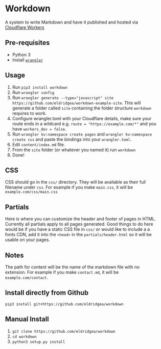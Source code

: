 # Workdown

A system to write Markdown and have it published and hosted via [Cloudflare Workers](https://workers.cloudflare.com/)

## Pre-requisites
* Python 3
* Install [`wrangler`](https://github.com/cloudflare/wrangler)

## Usage
1. Run `pip3 install workdown`
2. Run `wrangler config`
3. Run `wrangler generate --type="javascript" site https://github.com/eldridgea/workdown-example-site`. This will generate a folder called `site` containing the folder structure `workdown` requires to work.
4. Configure wrangler.toml with your Cloudflare details, make sure your route ends in a wildcard e.g. `route = "https://example.com/*"` and you have `workers_dev = false`.
5. Run `wrangler kv:namespace create pages` and `wrangler kv:namespace create css` and paste the bindings into your `wrangler.toml`.
6. Edit `content/index.md` file.
7. From the `site` folder (or whatever you named it) run `workdown`
8. Done!

## CSS
CSS should go in the `css/` directory. They will be available as their full filename under `css`. For example if you make `main.css`, it will be `example.com/css/main.css`

## Partials
Here is where you can customize the header and footer of pages in HTML. Currently all partials apply to all pages generated. Good things to do here would be if you have a static CSS file in `css/` or would like to include a a fonts CDN, add it into the `<head>` in the `partials/header.html` so it will be usable on your pages. 

## Notes
The path for content will be the name of the markdown file with no extension. For example if you make `contact.md`, it will be `example.com/contact`.

## Install directly from Github
`pip3 install git+https://github.com/eldridgea/workdown`

## Manual Install
1. `git clone https://github.com/eldridgea/workdown`
2. `cd workdown`
3. `python3 setup.py install`
